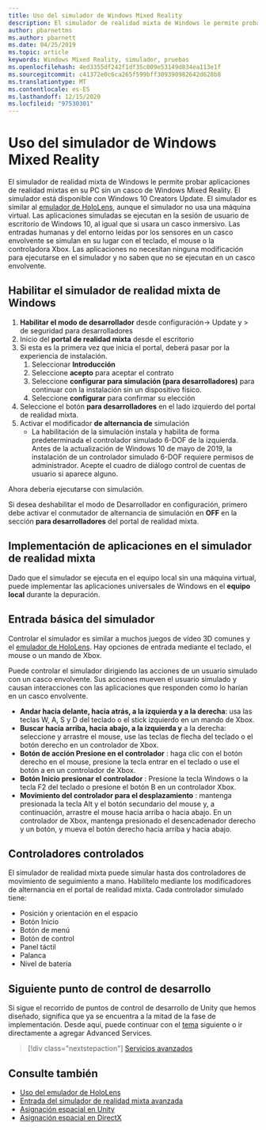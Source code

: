 ```yaml
---
title: Uso del simulador de Windows Mixed Reality
description: El simulador de realidad mixta de Windows le permite probar aplicaciones de realidad mixtas en su PC sin un casco de Windows Mixed Reality.
author: pbarnettms
ms.author: pbarnett
ms.date: 04/25/2019
ms.topic: article
keywords: Windows Mixed Reality, simulador, pruebas
ms.openlocfilehash: 4ed3355df242f1df35c009e53149d834ea113e1f
ms.sourcegitcommit: c41372e0c6ca265f599bff309390982642d628b8
ms.translationtype: MT
ms.contentlocale: es-ES
ms.lasthandoff: 12/15/2020
ms.locfileid: "97530301"
---
```

# <a name="using-the-windows-mixed-reality-simulator"></a>Uso del simulador de Windows Mixed Reality

El simulador de realidad mixta de Windows le permite probar aplicaciones de realidad mixtas en su PC sin un casco de Windows Mixed Reality. El simulador está disponible con Windows 10 Creators Update. El simulador es similar al [emulador de HoloLens](using-the-hololens-emulator.md), aunque el simulador no usa una máquina virtual. Las aplicaciones simuladas se ejecutan en la sesión de usuario de escritorio de Windows 10, al igual que si usara un casco inmersivo. Las entradas humanas y del entorno leídas por los sensores en un casco envolvente se simulan en su lugar con el teclado, el mouse o la controladora Xbox. Las aplicaciones no necesitan ninguna modificación para ejecutarse en el simulador y no saben que no se ejecutan en un casco envolvente.

## <a name="enabling-the-windows-mixed-reality-simulator"></a>Habilitar el simulador de realidad mixta de Windows

1. **Habilitar el modo de desarrollador** desde configuración-> Update y > de seguridad para desarrolladores
2. Inicio del **portal de realidad mixta** desde el escritorio
3. Si esta es la primera vez que inicia el portal, deberá pasar por la experiencia de instalación.
   1. Seleccionar **Introducción**
   2. Seleccione **acepto** para aceptar el contrato
   3. Seleccione **configurar para simulación (para desarrolladores)** para continuar con la instalación sin un dispositivo físico.
   4. Seleccione **configurar** para confirmar su elección
4. Seleccione el botón **para desarrolladores** en el lado izquierdo del portal de realidad mixta.
5. Activar el modificador **de alternancia de** simulación
   * La habilitación de la simulación instala y habilita de forma predeterminada el controlador simulado 6-DOF de la izquierda.  Antes de la actualización de Windows 10 de mayo de 2019, la instalación de un controlador simulado 6-DOF requiere permisos de administrador.  Acepte el cuadro de diálogo control de cuentas de usuario si aparece alguno.

Ahora debería ejecutarse con simulación.

Si desea deshabilitar el modo de Desarrollador en configuración, primero debe activar el conmutador de alternancia de simulación en **OFF** en la sección **para desarrolladores** del portal de realidad mixta.

## <a name="deploying-apps-to-the-mixed-reality-simulator"></a>Implementación de aplicaciones en el simulador de realidad mixta

Dado que el simulador se ejecuta en el equipo local sin una máquina virtual, puede implementar las aplicaciones universales de Windows en el **equipo local** durante la depuración.

## <a name="basic-simulator-input"></a>Entrada básica del simulador

Controlar el simulador es similar a muchos juegos de vídeo 3D comunes y el [emulador de HoloLens](using-the-hololens-emulator.md). Hay opciones de entrada mediante el teclado, el mouse o un mando de Xbox.

Puede controlar el simulador dirigiendo las acciones de un usuario simulado con un casco envolvente. Sus acciones mueven el usuario simulado y causan interacciones con las aplicaciones que responden como lo harían en un casco envolvente.
* **Andar hacia delante, hacia atrás, a la izquierda y a la derecha**: usa las teclas W, A, S y D del teclado o el stick izquierdo en un mando de Xbox.
* **Buscar hacia arriba, hacia abajo, a la izquierda y** a la derecha: seleccione y arrastre el mouse, use las teclas de flecha del teclado o el botón derecho en un controlador de Xbox.
* **Botón de acción Presione en el controlador** : haga clic con el botón derecho en el mouse, presione la tecla entrar en el teclado o use el botón a en un controlador de Xbox.
* **Botón Inicio presionar el controlador** : Presione la tecla Windows o la tecla F2 del teclado o presione el botón B en un controlador Xbox.
* **Movimiento del controlador para el desplazamiento** : mantenga presionada la tecla Alt y el botón secundario del mouse y, a continuación, arrastre el mouse hacia arriba o hacia abajo. En un controlador de Xbox, mantenga presionado el desencadenador derecho y un botón, y mueva el botón derecho hacia arriba y hacia abajo.

## <a name="tracked-controllers"></a>Controladores controlados

El simulador de realidad mixta puede simular hasta dos controladores de movimiento de seguimiento a mano. Habilítelo mediante los modificadores de alternancia en el portal de realidad mixta. Cada controlador simulado tiene:
* Posición y orientación en el espacio
* Botón Inicio
* Botón de menú
* Botón de control
* Panel táctil
* Palanca
* Nivel de batería

## <a name="next-development-checkpoint"></a>Siguiente punto de control de desarrollo

Si sigue el recorrido de puntos de control de desarrollo de Unity que hemos diseñado, significa que ya se encuentra a la mitad de la fase de implementación. Desde aquí, puede continuar con el [tema](../../develop/unity/unity-development-overview.md#4-deploying-to-a-device-or-emulator) siguiente o ir directamente a agregar Advanced Services.

> [!div class="nextstepaction"]
> [Servicios avanzados](../../develop/unity/unity-development-overview.md#5-adding-services)


## <a name="see-also"></a>Consulte también
* [Uso del emulador de HoloLens](using-the-hololens-emulator.md)
* [Entrada del simulador de realidad mixta avanzada](advanced-hololens-emulator-and-mixed-reality-simulator-input.md)
* [Asignación espacial en Unity](../../develop/unity/spatial-mapping-in-unity.md)
* [Asignación espacial en DirectX](../../develop/native/spatial-mapping-in-directx.md)
